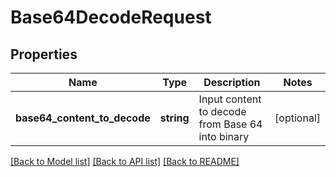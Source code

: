 # Base64DecodeRequest

## Properties
Name | Type | Description | Notes
------------ | ------------- | ------------- | -------------
**base64_content_to_decode** | **string** | Input content to decode from Base 64 into binary | [optional] 

[[Back to Model list]](../README.md#documentation-for-models) [[Back to API list]](../README.md#documentation-for-api-endpoints) [[Back to README]](../README.md)


